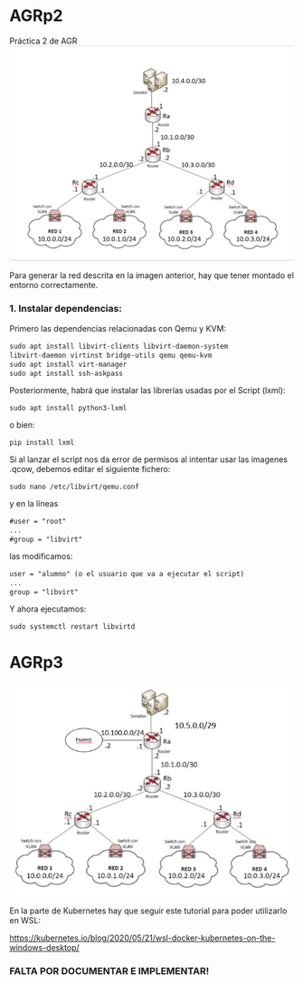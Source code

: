 # AGRp2
Práctica 2 de AGR
![alt text](https://github.com/rubenhig/AGR/blob/main/P2_net_diagram.png)

Para generar la red descrita en la imagen anterior, hay que tener montado el entorno correctamente.
### 1. Instalar dependencias: 
Primero las dependencias relacionadas con Qemu y KVM:
```
sudo apt install libvirt-clients libvirt-daemon-system
libvirt-daemon virtinst bridge-utils qemu qemu-kvm
sudo apt install virt-manager
sudo apt install ssh-askpass
```
Posteriormente, habrá que instalar las librerías usadas por el Script (lxml):
```
sudo apt install python3-lxml
```
o bien:
```
pip install lxml
```
Si al lanzar el script nos da error de permisos al intentar usar las imagenes .qcow, debemos editar el siguiente fichero: 
```
sudo nano /etc/libvirt/qemu.conf
```
y en la líneas
```
#user = "root"
...
#group = "libvirt"
```
las modificamos:
```
user = "alumno" (o el usuario que va a ejecutar el script)
...
group = "libvirt"
```
Y ahora ejecutamos:
```
sudo systemctl restart libvirtd
```

# AGRp3
![alt text](https://github.com/rubenhig/AGR/blob/main/P3_net_diagram.PNG)

En la parte de Kubernetes hay que seguir este tutorial para poder utilizarlo en WSL: 

https://kubernetes.io/blog/2020/05/21/wsl-docker-kubernetes-on-the-windows-desktop/

### FALTA POR DOCUMENTAR E IMPLEMENTAR! 

